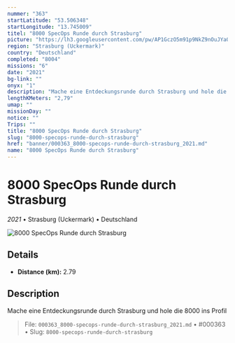 ```yaml
---
nummer: "363"
startLatitude: "53.506348"
startLongitude: "13.745009"
titel: "8000 SpecOps Runde durch Strasburg"
picture: "https://lh3.googleusercontent.com/pw/AP1GczO5m91p9NkZ9nOuJYaOZWdtK4qHc8opaPuhKM7smj-Vihw8eiRtMAzi2xp5Ic9XXJkmVcbX7NL0_CIU3O5LklmLFzZeQTCtV7TC3jgSIbcQ4IvxkPtjdXfZyquj2Q6a_7jFmQVBlPEOEDqaFWFcCEEs2w"
region: "Strasburg (Uckermark)"
country: "Deutschland"
completed: "8004"
missions: "6"
date: "2021"
bg-link: ""
onyx: "1"
description: "Mache eine Entdeckungsrunde durch Strasburg und hole die 8000 ins Profil"
lengthKMeters: "2,79"
umap: ""
missionDay: ""
notice: ""
Trips: ""
title: "8000 SpecOps Runde durch Strasburg"
slug: "8000-specops-runde-durch-strasburg"
href: "banner/000363_8000-specops-runde-durch-strasburg_2021.md"
name: "8000 SpecOps Runde durch Strasburg"
---
```

# 8000 SpecOps Runde durch Strasburg

*2021* • Strasburg (Uckermark) • Deutschland

![8000 SpecOps Runde durch Strasburg](https://lh3.googleusercontent.com/pw/AP1GczO5m91p9NkZ9nOuJYaOZWdtK4qHc8opaPuhKM7smj-Vihw8eiRtMAzi2xp5Ic9XXJkmVcbX7NL0_CIU3O5LklmLFzZeQTCtV7TC3jgSIbcQ4IvxkPtjdXfZyquj2Q6a_7jFmQVBlPEOEDqaFWFcCEEs2w)



## Details
- **Distance (km):** 2.79






## Description
Mache eine Entdeckungsrunde durch Strasburg und hole die 8000 ins Profil




> File: `000363_8000-specops-runde-durch-strasburg_2021.md` • #000363 • Slug: `8000-specops-runde-durch-strasburg`

